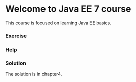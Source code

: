 # Welcome to Java EE 7 course

This course is focused on learning Java EE basics.

### Exercise

### Help

### Solution

The solution is in chapter4.
